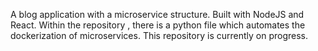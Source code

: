 A blog application with a microservice structure. Built with NodeJS and React.
Within the repository , there is a python file which automates the dockerization of microservices.
This repository is currently on progress.

